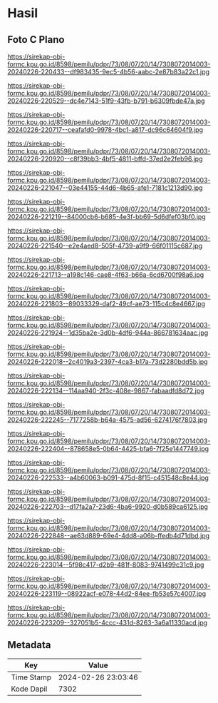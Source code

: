 # Hasil

## Foto C Plano

https://sirekap-obj-formc.kpu.go.id/8598/pemilu/pdpr/73/08/07/20/14/7308072014003-20240226-220433--df983435-9ec5-4b56-aabc-2e87b83a22c1.jpg

https://sirekap-obj-formc.kpu.go.id/8598/pemilu/pdpr/73/08/07/20/14/7308072014003-20240226-220529--dc4e7143-51f9-43fb-b791-b6309fbde47a.jpg

https://sirekap-obj-formc.kpu.go.id/8598/pemilu/pdpr/73/08/07/20/14/7308072014003-20240226-220717--ceafafd0-9978-4bc1-a817-dc96c64604f9.jpg

https://sirekap-obj-formc.kpu.go.id/8598/pemilu/pdpr/73/08/07/20/14/7308072014003-20240226-220920--c8f39bb3-4bf5-4811-bffd-37ed2e2feb96.jpg

https://sirekap-obj-formc.kpu.go.id/8598/pemilu/pdpr/73/08/07/20/14/7308072014003-20240226-221047--03e44155-44d6-4b65-afe1-7181c1213d90.jpg

https://sirekap-obj-formc.kpu.go.id/8598/pemilu/pdpr/73/08/07/20/14/7308072014003-20240226-221219--84000cb6-b685-4e3f-bb69-5d6dfef03bf0.jpg

https://sirekap-obj-formc.kpu.go.id/8598/pemilu/pdpr/73/08/07/20/14/7308072014003-20240226-221540--e2e4aed8-505f-4739-a9f9-66f01115c687.jpg

https://sirekap-obj-formc.kpu.go.id/8598/pemilu/pdpr/73/08/07/20/14/7308072014003-20240226-221713--a198c146-cae8-4f63-b66a-6cd6700f98a6.jpg

https://sirekap-obj-formc.kpu.go.id/8598/pemilu/pdpr/73/08/07/20/14/7308072014003-20240226-221803--89033329-daf2-49cf-ae73-115c4c8e4667.jpg

https://sirekap-obj-formc.kpu.go.id/8598/pemilu/pdpr/73/08/07/20/14/7308072014003-20240226-221924--1d35ba2e-3d0b-4df6-944a-866781634aac.jpg

https://sirekap-obj-formc.kpu.go.id/8598/pemilu/pdpr/73/08/07/20/14/7308072014003-20240226-222018--2c4019a3-2397-4ca3-b17a-73d2280bdd5b.jpg

https://sirekap-obj-formc.kpu.go.id/8598/pemilu/pdpr/73/08/07/20/14/7308072014003-20240226-222134--114aa940-2f3c-408e-9867-fabaadfd8d72.jpg

https://sirekap-obj-formc.kpu.go.id/8598/pemilu/pdpr/73/08/07/20/14/7308072014003-20240226-222245--7177258b-b64a-4575-ad56-6274176f7803.jpg

https://sirekap-obj-formc.kpu.go.id/8598/pemilu/pdpr/73/08/07/20/14/7308072014003-20240226-222404--878658e5-0b64-4425-bfa6-7f25e1447749.jpg

https://sirekap-obj-formc.kpu.go.id/8598/pemilu/pdpr/73/08/07/20/14/7308072014003-20240226-222533--a4b60063-b091-475d-8f15-c451548c8e44.jpg

https://sirekap-obj-formc.kpu.go.id/8598/pemilu/pdpr/73/08/07/20/14/7308072014003-20240226-222703--d17fa2a7-23d6-4ba6-9920-d0b589ca6125.jpg

https://sirekap-obj-formc.kpu.go.id/8598/pemilu/pdpr/73/08/07/20/14/7308072014003-20240226-222848--ae63d889-69e4-4dd8-a06b-ffedb4d71dbd.jpg

https://sirekap-obj-formc.kpu.go.id/8598/pemilu/pdpr/73/08/07/20/14/7308072014003-20240226-223014--5f98c417-d2b9-481f-8083-9741499c31c9.jpg

https://sirekap-obj-formc.kpu.go.id/8598/pemilu/pdpr/73/08/07/20/14/7308072014003-20240226-223119--08922acf-e078-44d2-84ee-fb53e57c4007.jpg

https://sirekap-obj-formc.kpu.go.id/8598/pemilu/pdpr/73/08/07/20/14/7308072014003-20240226-223209--327051b5-4ccc-431d-8263-3a6a11330acd.jpg


## Metadata

| Key        | Value               |
| ---------- | ------------------- |
| Time Stamp | 2024-02-26 23:03:46 |
| Kode Dapil | 7302                |



